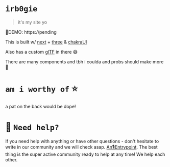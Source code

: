 # `irb0gie`

> it's my site yo

🚀DEMO: https://pending 

This is built w/ [next](https://nextjs.org/) + [three](https://threejs.org/) & [chakraUI](https://chakra-ui.com/)

Also has a custom [glTF](https://www.khronos.org/gltf/) in there 😅

There are many components and tbh i coulda and probs should make more 🤩

# `am i worthy of` ⭐️ 
a pat on the back would be dope!

# 🤝 `Need help?`
If you need help with anything or have other questions - don't hesitate to write in our community and we will check asap. [An🎙Entrypoint](https://dsc.gg/entrypoint). 
The best thing is the super active community ready to help at any time! We help each other.
